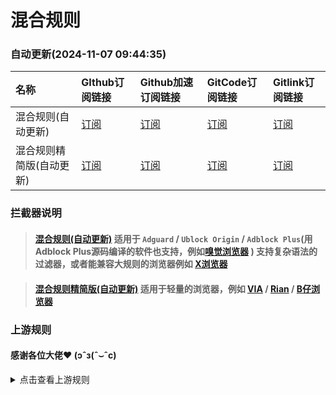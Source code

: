 # 混合规则
### 自动更新(2024-11-07 09:44:35)


| 名称 | GIthub订阅链接 | Github加速订阅链接 | GitCode订阅链接 | Gitlink订阅链接 |
| :-- | :-- | :-- | :-- | :-- |
| 混合规则(自动更新) | [订阅](https://raw.githubusercontent.com/596546419/adblock_auto/main/Rules/adblock_auto.txt) | [订阅](https://raw.gitmirror.com/596546419/adblock_auto/main/Rules/adblock_auto.txt) | [订阅](https://gitcode.net/weixin_45617236/adblock_auto/-/raw/main/Rules/adblock_auto.txt) | [订阅](https://www.gitlink.org.cn/api/keytoolazy/adblock_auto/raw/Rules/adblock_auto.txt?ref=main) |
| 混合规则精简版(自动更新) | [订阅](https://raw.githubusercontent.com/596546419/adblock_auto/main/Rules/adblock_auto_lite.txt) | [订阅](https://raw.gitmirror.com/596546419/adblock_auto/main/Rules/adblock_auto_lite.txt) | [订阅](https://gitcode.net/weixin_45617236/adblock_auto/-/raw/main/Rules/adblock_auto_lite.txt) | [订阅](https://www.gitlink.org.cn/api/keytoolazy/adblock_auto/raw/Rules/adblock_auto_lite.txt?ref=main) |

### 拦截器说明
> #### [混合规则(自动更新)](https://596546419.github.io/adblock_auto/Rules/adblock_auto.txt) 适用于 `Adguard` / `Ublock Origin` / `Adblock Plus`(用Adblock Plus源码编译的软件也支持，例如[嗅觉浏览器](https://www.coolapk.com/apk/com.hiker.youtoo) ) 支持复杂语法的过滤器，或者能兼容大规则的浏览器例如 [X浏览器](https://www.coolapk.com/apk/com.mmbox.xbrowser)

> #### [混合规则精简版(自动更新)](https://596546419.github.io/adblock_auto/Rules/adblock_auto_lite.txt) 适用于轻量的浏览器，例如  [VIA](https://www.coolapk.com/apk/mark.via)  / [Rian](https://www.coolapk.com/apk/com.rainsee.create) / [B仔浏览器](https://www.coolapk.com/apk/com.huicunjun.bbrowser)


### 上游规则
#### 感谢各位大佬❤ (ɔˆз(ˆ⌣ˆc)
<details>
<summary>点击查看上游规则</summary>
<ul>
    <li> <a href="https://easylist-downloads.adblockplus.org/easylist.txt" target="_blank" > Easylist </a> </li>
    <li> <a href="https://easylist-downloads.adblockplus.org/easylistchina.txt" target="_blank" > EasylistChina </a> </li>
    <li> <a href="https://easylist-downloads.adblockplus.org/antiadblockfilters.txt" target="_blank" > Antiadblockfilters </a> </li>
    <li> <a href="https://filters.adtidy.org/android/filters/15_optimized.txt" target="_blank" > Adguard DNS optimized </a> </li>
    <li> <a href="https://filters.adtidy.org/extension/ublock/filters/11.txt" target="_blank" > Adguard mobile </a> </li>
    <li> <a href="https://filters.adtidy.org/extension/ublock/filters/224.txt" target="_blank" > Adguard Chinese </a> </li>
    <li><a href="https://github.com/pboymt/Steam520">Steam520</a></li>
    <li><a href="https://github.com/521xueweihan/GitHub520">GitHub520</a></li>
    <li><a href="https://github.com/rentianyu/Ad-set-hosts">Ad-set-hosts</a></li>
    <li><a href="https://github.com/uniartisan/adblock_list">adblock_list</a></li>
    <li><a href="https://github.com/banbendalao/ADgk/">ADgk</a></li>
    <li><a href="https://abp.oisd.nl/basic/">OISD Blocklist Basic</a></li>
    <li><a href="https://github.com/damengzhu/banad/">几十KB的轻量规则</a></li>
    <li><a href="https://github.com/francis-zhao/quarklist">QuarkList</a></li>
    <li><a href="https://github.com/jdlingyu/ad-wars">ad-wars</a></li>
    <li><a href="https://raw.githubusercontent.com/AdguardTeam/FiltersRegistry/master/filters/filter_2_Base/filter.txt">AdGuard Base</a></li>
    <li><a href="https://github.com/TG-Twilight/AWAvenue-Adblock-Rule">AWAvenue-Adblock-Rule</a></li>
    <li><a href="https://github.com/sbwml/halflife-list">halflife-list</a></li>
    <li><a href="https://github.com/Potterli20/hosts">冷莫</a></li>
    <li><a href="https://github.com/ineo6/hosts">GitHub Hosts</a></li>
    <li><a href="https://github.com/zsakvo/AdGuard-Custom-Rule">AdGuard for Android 的 一些自定义规则</a></li>
    <li><a href="https://github.com/neodevpro/neodevhost">neodevhost</a></li>
    <li><a href="https://github.com/lingeringsound/adblock_auto">夕阳醉歌的混合规则</a></li>
    <li><a href="https://github.com/hagezi/dns-blocklists">DNS Blocklists</a></li>
</ul>
</details>

